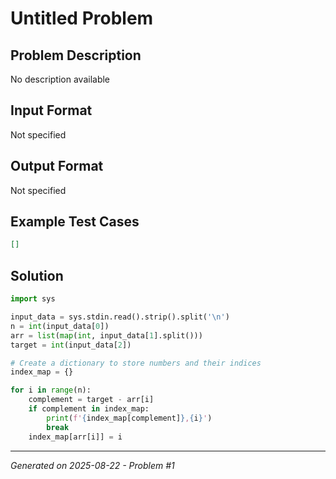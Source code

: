 # Untitled Problem

## Problem Description
No description available

## Input Format
Not specified

## Output Format
Not specified

## Example Test Cases
```json
[]
```

## Solution
```python
import sys

input_data = sys.stdin.read().strip().split('\n')
n = int(input_data[0])
arr = list(map(int, input_data[1].split()))
target = int(input_data[2])

# Create a dictionary to store numbers and their indices
index_map = {}

for i in range(n):
    complement = target - arr[i]
    if complement in index_map:
        print(f'{index_map[complement]},{i}')
        break
    index_map[arr[i]] = i
```

---
*Generated on 2025-08-22 - Problem #1*